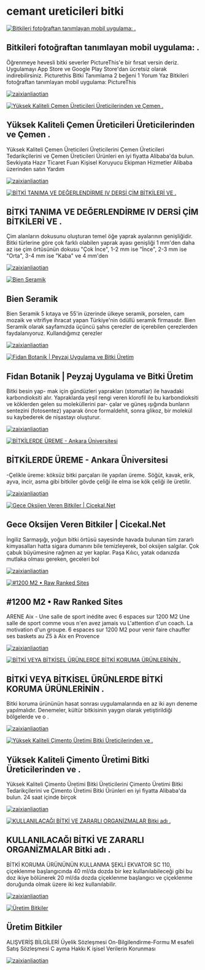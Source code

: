 # cemant ureticileri bitki
<a href="https://mnn.zoosnet.net/LR/Chatpre.aspx?id=MNN94995150&p=https://topgrinding.com/" target="_blank">![Bitkileri fotoğraftan tanımlayan mobil uygulama: .](https://github.com/technlg/images/blob/main/16.jpg)</a>
## Bitkileri fotoğraftan tanımlayan mobil uygulama: .
Öğrenmeye hevesli bitki severler PictureThis'e bir fırsat versin deriz. Uygulamayı App Store ve Google Play Store'dan ücretsiz olarak indirebilirsiniz. Picturethis Bitki Tanımlama 2 beğeni 1 Yorum Yaz Bitkileri fotoğraftan tanımlayan mobil uygulama: PictureThis 
<a href="https://mnn.zoosnet.net/LR/Chatpre.aspx?id=MNN94995150&p=https://topgrinding.com/" target="_blank"><img src="https://github.com/technlg/images/raw/main/chat11.jpg" alt="zaixianliaotian"/></a><a href="//whatsapp.shibangsoft.com/WhatsApp.php" ><img src="https://github.com/technlg/images/raw/main/chat11.png" alt=""></a>
<a href="https://mnn.zoosnet.net/LR/Chatpre.aspx?id=MNN94995150&p=https://topgrinding.com/" target="_blank">![Yüksek Kaliteli Çemen Üreticileri Üreticilerinden ve Çemen .](https://github.com/technlg/images/blob/main/52.jpg)</a>
## Yüksek Kaliteli Çemen Üreticileri Üreticilerinden ve Çemen .
Yüksek Kaliteli Çemen Üreticileri Üreticilerini Çemen Üreticileri Tedarikçilerini ve Çemen Üreticileri Ürünleri en iyi fiyatta Alibaba'da bulun. Sevkiyata Hazır Ticaret Fuarı Kişisel Koruyucu Ekipman Hizmetler Alibaba üzerinden satın Yardım
<a href="https://mnn.zoosnet.net/LR/Chatpre.aspx?id=MNN94995150&p=https://topgrinding.com/" target="_blank"><img src="https://github.com/technlg/images/raw/main/chat11.jpg" alt="zaixianliaotian"/></a><a href="//whatsapp.shibangsoft.com/WhatsApp.php" ><img src="https://github.com/technlg/images/raw/main/chat11.png" alt=""></a>
<a href="https://mnn.zoosnet.net/LR/Chatpre.aspx?id=MNN94995150&p=https://topgrinding.com/" target="_blank">![BİTKİ TANIMA VE DEĞERLENDİRME IV DERSİ ÇİM BİTKİLERİ VE .](https://github.com/technlg/images/blob/main/6.jpg)</a>
## BİTKİ TANIMA VE DEĞERLENDİRME IV DERSİ ÇİM BİTKİLERİ VE .
Çim alanların dokusunu oluşturan temel öğe yaprak ayalarının genişliğidir. Bitki türlerine göre çok farklı olabilen yaprak ayası genişliği 1 mm'den daha az ise çim örtüsünün dokusu "Çok İnce", 1-2 mm ise "İnce", 2-3 mm ise "Orta", 3-4 mm ise "Kaba" ve 4 mm'den
<a href="https://mnn.zoosnet.net/LR/Chatpre.aspx?id=MNN94995150&p=https://topgrinding.com/" target="_blank"><img src="https://github.com/technlg/images/raw/main/chat11.jpg" alt="zaixianliaotian"/></a><a href="//whatsapp.shibangsoft.com/WhatsApp.php" ><img src="https://github.com/technlg/images/raw/main/chat11.png" alt=""></a>
<a href="https://mnn.zoosnet.net/LR/Chatpre.aspx?id=MNN94995150&p=https://topgrinding.com/" target="_blank">![Bien Seramik](https://github.com/technlg/images/blob/main/17.jpg)</a>
## Bien Seramik
Bien Seramik 5 kıtaya ve 55'in üzerinde ülkeye seramik, porselen, cam mozaik ve vitrifiye ihracat yapan Türkiye'nin ödüllü seramik firmasıdır. Bien Seramik olarak sayfamızda üçüncü şahıs çerezler de içerebilen çerezlerden faydalanıyoruz. Kullandığımız çerezler 
<a href="https://mnn.zoosnet.net/LR/Chatpre.aspx?id=MNN94995150&p=https://topgrinding.com/" target="_blank"><img src="https://github.com/technlg/images/raw/main/chat11.jpg" alt="zaixianliaotian"/></a><a href="//whatsapp.shibangsoft.com/WhatsApp.php" ><img src="https://github.com/technlg/images/raw/main/chat11.png" alt=""></a>
<a href="https://mnn.zoosnet.net/LR/Chatpre.aspx?id=MNN94995150&p=https://topgrinding.com/" target="_blank">![Fidan Botanik | Peyzaj Uygulama ve Bitki Üretim](https://github.com/technlg/images/blob/main/37.jpg)</a>
## Fidan Botanik | Peyzaj Uygulama ve Bitki Üretim
Bitki besin yap- mak için gündüzleri yaprakları (stomatlar) ile havadaki karbondioksiti alır. Yapraklarda yeşil rengi veren klorofil ile bu karbondioksiti ve köklerden gelen su moleküllerini par- çalar ve güneş ışığında bunların sentezini (fotosentez) yaparak önce formaldehit, sonra glikoz, bir molekül su kaybederek de nişastayı oluşturur.
<a href="https://mnn.zoosnet.net/LR/Chatpre.aspx?id=MNN94995150&p=https://topgrinding.com/" target="_blank"><img src="https://github.com/technlg/images/raw/main/chat11.jpg" alt="zaixianliaotian"/></a><a href="//whatsapp.shibangsoft.com/WhatsApp.php" ><img src="https://github.com/technlg/images/raw/main/chat11.png" alt=""></a>
<a href="https://mnn.zoosnet.net/LR/Chatpre.aspx?id=MNN94995150&p=https://topgrinding.com/" target="_blank">![BİTKİLERDE ÜREME - Ankara Üniversitesi](https://github.com/technlg/images/blob/main/40.jpg)</a>
## BİTKİLERDE ÜREME - Ankara Üniversitesi
-Çelikle üreme: köksüz bitki parçaları ile yapılan üreme. Söğüt, kavak, erik, ayva, incir, asma gibi bitkiler gövde çeliği ile elma ise kök çeliği ile üretilir.
<a href="https://mnn.zoosnet.net/LR/Chatpre.aspx?id=MNN94995150&p=https://topgrinding.com/" target="_blank"><img src="https://github.com/technlg/images/raw/main/chat11.jpg" alt="zaixianliaotian"/></a><a href="//whatsapp.shibangsoft.com/WhatsApp.php" ><img src="https://github.com/technlg/images/raw/main/chat11.png" alt=""></a>
<a href="https://mnn.zoosnet.net/LR/Chatpre.aspx?id=MNN94995150&p=https://topgrinding.com/" target="_blank">![Gece Oksijen Veren Bitkiler | Cicekal.Net](https://github.com/technlg/images/blob/main/50.jpg)</a>
## Gece Oksijen Veren Bitkiler | Cicekal.Net
İngiliz Sarmaşığı, yoğun bitki örtüsü sayesinde havada bulunan tüm zararlı kimyasalları hatta sigara dumanını bile temizleyerek, bol oksijen salgılar. Çok çabuk büyümesine rağmen az yer kaplar. Paşa Kılıcı, yatak odanızda mutlaka olması gereken, geceleri bol
<a href="https://mnn.zoosnet.net/LR/Chatpre.aspx?id=MNN94995150&p=https://topgrinding.com/" target="_blank"><img src="https://github.com/technlg/images/raw/main/chat11.jpg" alt="zaixianliaotian"/></a><a href="//whatsapp.shibangsoft.com/WhatsApp.php" ><img src="https://github.com/technlg/images/raw/main/chat11.png" alt=""></a>
<a href="https://mnn.zoosnet.net/LR/Chatpre.aspx?id=MNN94995150&p=https://topgrinding.com/" target="_blank">![#1200 M2 • Raw Ranked Sites](https://github.com/technlg/images/blob/main/9.jpg)</a>
## #1200 M2 • Raw Ranked Sites
ARENE Aix - Une salle de sport inédite avec 6 espaces sur 1200 M2 Une salle de sport comme vous n'en avez jamais vu L'attention d'un coach. La motivation d'un groupe. 6 espaces sur 1200 M2 pour venir faire chauffer ses baskets au Z5 à Aix en Provence
<a href="https://mnn.zoosnet.net/LR/Chatpre.aspx?id=MNN94995150&p=https://topgrinding.com/" target="_blank"><img src="https://github.com/technlg/images/raw/main/chat11.jpg" alt="zaixianliaotian"/></a><a href="//whatsapp.shibangsoft.com/WhatsApp.php" ><img src="https://github.com/technlg/images/raw/main/chat11.png" alt=""></a>
<a href="https://mnn.zoosnet.net/LR/Chatpre.aspx?id=MNN94995150&p=https://topgrinding.com/" target="_blank">![BİTKİ VEYA BİTKİSEL ÜRÜNLERDE BİTKİ KORUMA ÜRÜNLERİNİN .](https://github.com/technlg/images/blob/main/62.jpg)</a>
## BİTKİ VEYA BİTKİSEL ÜRÜNLERDE BİTKİ KORUMA ÜRÜNLERİNİN .
Bitki koruma ürününün hasat sonrası uygulamalarında en az iki ayrı deneme yapılmalıdır. Denemeler, kültür bitkisinin yaygın olarak yetiştirildiği bölgelerde ve o .
<a href="https://mnn.zoosnet.net/LR/Chatpre.aspx?id=MNN94995150&p=https://topgrinding.com/" target="_blank"><img src="https://github.com/technlg/images/raw/main/chat11.jpg" alt="zaixianliaotian"/></a><a href="//whatsapp.shibangsoft.com/WhatsApp.php" ><img src="https://github.com/technlg/images/raw/main/chat11.png" alt=""></a>
<a href="https://mnn.zoosnet.net/LR/Chatpre.aspx?id=MNN94995150&p=https://topgrinding.com/" target="_blank">![Yüksek Kaliteli Çimento Üretimi Bitki Üreticilerinden ve .](https://github.com/technlg/images/blob/main/40.jpg)</a>
## Yüksek Kaliteli Çimento Üretimi Bitki Üreticilerinden ve .
Yüksek Kaliteli Çimento Üretimi Bitki Üreticilerini Çimento Üretimi Bitki Tedarikçilerini ve Çimento Üretimi Bitki Ürünleri en iyi fiyatta Alibaba'da bulun. 24 saat içinde birçok
<a href="https://mnn.zoosnet.net/LR/Chatpre.aspx?id=MNN94995150&p=https://topgrinding.com/" target="_blank"><img src="https://github.com/technlg/images/raw/main/chat11.jpg" alt="zaixianliaotian"/></a><a href="//whatsapp.shibangsoft.com/WhatsApp.php" ><img src="https://github.com/technlg/images/raw/main/chat11.png" alt=""></a>
<a href="https://mnn.zoosnet.net/LR/Chatpre.aspx?id=MNN94995150&p=https://topgrinding.com/" target="_blank">![KULLANILACAĞI BİTKİ VE ZARARLI ORGANİZMALAR Bitki adı .](https://github.com/technlg/images/blob/main/66.jpg)</a>
## KULLANILACAĞI BİTKİ VE ZARARLI ORGANİZMALAR Bitki adı .
BİTKİ KORUMA ÜRÜNÜNÜN KULLANMA ŞEKLİ EKVATOR SC 110, çiçeklenme başlangıcında 40 ml/da dozda bir kez kullanılabileceği gibi bu doz ikiye bölünerek 20 ml/da dozda çiçeklenme başlangıcı ve çiçeklenme doruğunda olmak üzere iki kez kullanılabilir.
<a href="https://mnn.zoosnet.net/LR/Chatpre.aspx?id=MNN94995150&p=https://topgrinding.com/" target="_blank"><img src="https://github.com/technlg/images/raw/main/chat11.jpg" alt="zaixianliaotian"/></a><a href="//whatsapp.shibangsoft.com/WhatsApp.php" ><img src="https://github.com/technlg/images/raw/main/chat11.png" alt=""></a>
<a href="https://mnn.zoosnet.net/LR/Chatpre.aspx?id=MNN94995150&p=https://topgrinding.com/" target="_blank">![Üretim Bitkiler](https://github.com/technlg/images/blob/main/56.jpg)</a>
## Üretim Bitkiler
ALIŞVERİŞ BİLGİLERİ Üyelik Sözleşmesi On-Bilgilendirme-Formu M esafeli Satış Sözleşmesi C ayma Hakkı K işisel Verilerin Korunması
<a href="https://mnn.zoosnet.net/LR/Chatpre.aspx?id=MNN94995150&p=https://topgrinding.com/" target="_blank"><img src="https://github.com/technlg/images/raw/main/chat11.jpg" alt="zaixianliaotian"/></a><a href="//whatsapp.shibangsoft.com/WhatsApp.php" ><img src="https://github.com/technlg/images/raw/main/chat11.png" alt=""></a>
